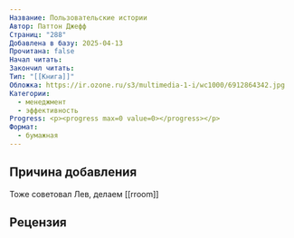 ```yaml
---
Название: Пользовательские истории
Автор: Паттон Джефф
Страниц: "288"
Добавлена в базу: 2025-04-13
Прочитана: false
Начал читать: 
Закончил читать: 
Тип: "[[Книга]]"
Обложка: https://ir.ozone.ru/s3/multimedia-1-i/wc1000/6912864342.jpg
Категории:
  - менеджмент
  - эффективность
Progress: <p><progress max=0 value=0></progress></p>
Формат:
  - бумажная
---
```

## Причина добавления

Тоже советовал Лев, делаем [[rroom]]

## Рецензия
